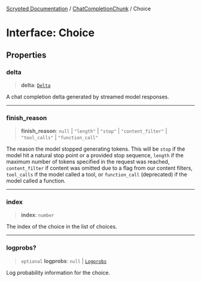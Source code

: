 [Scrypted Documentation](../../../globals.md) / [ChatCompletionChunk](../index.md) / Choice

# Interface: Choice

## Properties

### delta

> **delta**: [`Delta`](../namespaces/Choice/interfaces/Delta.md)

A chat completion delta generated by streamed model responses.

***

### finish\_reason

> **finish\_reason**: `null` \| `"length"` \| `"stop"` \| `"content_filter"` \| `"tool_calls"` \| `"function_call"`

The reason the model stopped generating tokens. This will be `stop` if the model
hit a natural stop point or a provided stop sequence, `length` if the maximum
number of tokens specified in the request was reached, `content_filter` if
content was omitted due to a flag from our content filters, `tool_calls` if the
model called a tool, or `function_call` (deprecated) if the model called a
function.

***

### index

> **index**: `number`

The index of the choice in the list of choices.

***

### logprobs?

> `optional` **logprobs**: `null` \| [`Logprobs`](../namespaces/Choice/interfaces/Logprobs.md)

Log probability information for the choice.
